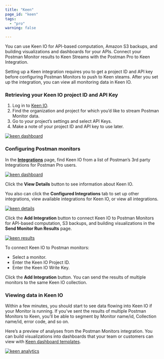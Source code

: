 ```yaml
---
title: "Keen"
page_id: "keen"
tags: 
  - "pro"
warning: false

---
```

You can use Keen IO for API-based computation, Amazon S3 backups, and building visualizations and dashboards for your APIs. Connect your Postman Monitor results to Keen Streams with the Postman Pro to Keen Integration.

Setting up a Keen integration requires you to get a project ID and API key before configuring Postman Monitors to push to Keen steams. After you set up the integration, you can view all monitoring data in Keen IO.

### Retrieving your Keen IO project ID and API Key

1. Log in to [Keen IO](https://keen.io/home/). 
2. Find the organization and project for which you’d like to stream Postman Monitor data.   
3. Go to your project’s settings and select API Keys.  
4. Make a note of your project ID and API key to use later.

[![keen dashboard](https://s3.amazonaws.com/postman-static-getpostman-com/postman-docs/59119661.jpg)](https://s3.amazonaws.com/postman-static-getpostman-com/postman-docs/59119661.jpg)

### Configuring Postman monitors

In the **[Integrations](https://go.postman.co/dashboard/integrations)** page, find Keen IO from a list of Postman’s 3rd party Integrations for Postman Pro users.

[![keen dashboard](https://s3.amazonaws.com/postman-static-getpostman-com/postman-docs/integrations_keen1.png)](https://s3.amazonaws.com/postman-static-getpostman-com/postman-docs/integrations_keen1.png)

Click the **View Details** button to see information about Keen IO.  

You also can click the **Configured Integrations** tab to set up other integrations, view available integrations for Keen IO, or view all integrations.

[![keen details](https://s3.amazonaws.com/postman-static-getpostman-com/postman-docs/WS-integrations_Keen_details2.png)](https://s3.amazonaws.com/postman-static-getpostman-com/postman-docs/WS-integrations_Keen_details2.png)

Click the **Add Integration** button to connect Keen IO to Postman Monitors for API-based computation, S3 backups, and building visualizations in the **Send Monitor Run Results** page. 

[![keen results](https://s3.amazonaws.com/postman-static-getpostman-com/postman-docs/WS-integrations-keen-sendMonRun.png)](https://s3.amazonaws.com/postman-static-getpostman-com/postman-docs/WS-integrations-keen-sendMonRun.png)

To connect Keen IO to Postman monitors:
* Select a monitor.
* Enter the Keen IO Project ID.
* Enter the Keen IO Write Key.

Click the **Add Integration** button. You can send the results of multiple monitors to the same Keen IO collection.

### Viewing data in Keen IO

Within a few minutes, you should start to see data flowing into Keen IO if your Monitor is running.  If you’ve sent the results of multiple Postman Monitors to Keen, you’ll be able to segment by Monitor name/id, Collection name/id, error code, and so on. 

Here’s a preview of analyses from the Postman Monitors integration. You can build visualizations into dashboards that your team or customers can view with [Keen dashboard templates](https://keen.io/docs/visualize/how-to-create-a-dashboard/).

[![keen analytics](https://s3.amazonaws.com/postman-static-getpostman-com/postman-docs/keen_dashboard.png)](https://s3.amazonaws.com/postman-static-getpostman-com/postman-docs/keen_dashboard.png)  
